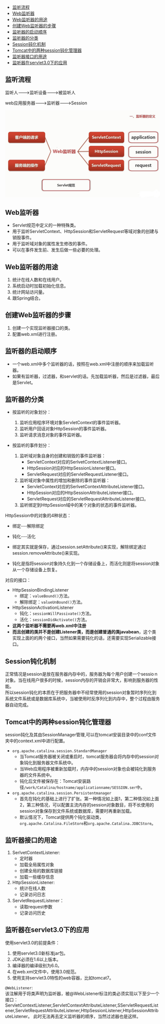 
<!-- toc orderedList:0 depthFrom:1 depthTo:6 -->

* [监听流程](#监听流程)
* [Web监听器](#web监听器)
* [Web监听器的用途](#web监听器的用途)
* [创建Web监听器的步骤](#创建web监听器的步骤)
* [监听器的启动顺序](#监听器的启动顺序)
* [监听器的分类](#监听器的分类)
* [Session钝化机制](#session钝化机制)
* [Tomcat中的两种session钝化管理器](#tomcat中的两种session钝化管理器)
* [监听器接口的用途](#监听器接口的用途)
* [监听器在servlet3.0下的应用](#监听器在servlet30下的应用)

<!-- tocstop -->

## 监听流程
监听人--->监听设备--->被监听人

web应用服务器--->监听器--->Session

![监听器的定义](image/监听器的定义.jpg)


## Web监听器
- Servlet规范中定义的一种特殊类。
- 用于监听ServletContext、HttpSession和ServletRequest等域对象的创建与销毁事件。
- 用于监听域对象的属性发生修改的事件。
- 可以在事件发生前、发生后做一些必要的处理。


## Web监听器的用途

1. 统计在线人数和在线用户。
2. 系统启动时加载初始化信息。
3. 统计网站访问量。
4. 跟Spring结合。

## 创建Web监听器的步骤

1. 创建一个实现监听器接口的类。
2. 配置web.xml进行注册。

## 监听器的启动顺序

- 一个web.xml中多个监听器的话，按照在web.xml中注册的顺序来加载监听器。
-  如果有监听器，过滤器，和servlet的话。先加载监听器，然后是过滤器，最后是Servlet。

## 监听器的分类
- 按监听的对象划分：
  1. 监听应用程序环境对象ServletContext的事件监听器。
  2. 监听用户回话对象HttpSession的事件监听器。
  3. 监听请求消息对象的事件监听器。

- 按监听的事件划分：
  1. 监听域对象自身的创建和销毁的事件监听器：
       - ServletContext对应的SerlvetContextListener接口。
       - HttpSession对应的HttpSessionListener接口。
       - ServletRequest对应的ServletRequestListener接口。
  2. 监听域对象中属性的增加和删除的事件监听器：
       - ServletContext对应的SerlvetContextAttributeListener接口。
       - HttpSession对应的HttpSessionAttributeListener接口。
       - ServletRequest对应的ServletRequestAttributeListener接口。
  3. 监听绑定到HttpSession域中的某个对象的状态的事件监听器。  


HttpSession中的对象的4种状态：
- 绑定---解除绑定
- 钝化---活化

- 绑定其实就是保存，通过session.setAttribute()来实现，解除绑定通过session.removeAttribute()来实现。   
- 钝化是指将session对象持久化到一个存储设备上，而活化则是将session对象从一个存储设备上恢复。

对应的接口：
- HttpSessionBindingListener
  - 绑定：`valueBound()`方法。
  - 解除绑定：`valueUnBound()`方法。
- HttpSessionActivationListener
  - 钝化：`sessionWillPassivate()`方法。
  - 活化：`sessionDidActivate()`方法。
- **这两个监听器不需要再web.xml中注册**
- **而且创建的类并不是创建Listener类，而是创建普通的类javabean**，这个类实现上面的的两个接口，当然如果需要钝化的话，还需要实现Serializable接口。


## Session钝化机制

正常情况是session是放在服务器内存中的，服务器为每个用户创建一个sessioｎ对象。当在线用户很多的时候，session内存的开销会非常大，影响到服务器的性能。  
所以session钝化的本质在于把服务器中不经常使用的session对象暂时序列化到系统文件系统或是数据库系统中，当被使用时反序列化到内存中，整个过程由服务器自动完成。

## Tomcat中的两种session钝化管理器

session钝化及其由SessionManager管理,可以在tomcat安装目录中的conf文件夹中的context.xml中进行配置。

- `org.apache.catalina.session.StandardManager`
    - 当Tomcat服务器被关闭或重启时，tomcat服务器会将内存中的session对象钝化到服务器文件系统中。
    - 当Web应用程序被重新加载时，内存中的session对象也会被钝化到服务器的文件系统中。
    - 钝化后文件被保存在：Tomcat安装路径`/work/Catalina/hostname/applicationname/SESSION.ser`中。
- `org.apache.catalina.session.Persistentmanager`
    - 首先在钝化的基础上进行了扩张。第一种情况如上面1，第二种情况如上面2，第三种情况，可以配置主流内存的session对象数目，将不长使用的session对象保存到文件系统或数据库，需要时再重新加载。  
    - 默认情况下，Tomcat提供两个钝化驱动类，`org.apache.Catalina.FileStore`和`org.apache.Catalina.JDBCStore`。

## 监听器接口的用途

1. SerlvetContextListener:
    - 定时器
    - 加载全局属性对象
    - 创建全局的数据库链接
    - 加载一些缓存信息
2. HttpSessionListener:
    - 统计在线人数
    - 记录访问日志
3. ServletRequestListener：
    - 读取request参数
    - 记录访问历史

## 监听器在servlet3.0下的应用

使用servlet3.0的前提条件：
1. 使用servlet3.0新标准jar包。
2. JDK必须在1.6以上版本。
3. 编译器的编译级别为6.0。
4. 在web.xml文件中，使用3.0规范。
5. 使用支持servlet3.0特性的web容器，比如tomcat7。

`@WebListener`:  
该注解用于将类声明为监听器，被@WebListener标注的类必须实现以下至少一个接口：
ServletContextListener,ServletContextAttributeListener,SServletRequestListener,ServletRequestAttributeListener,HttpSessionListener,HttpSessionAttributeListener。
此时无法再去定义监听器的顺序，当然过滤器也是这样。
